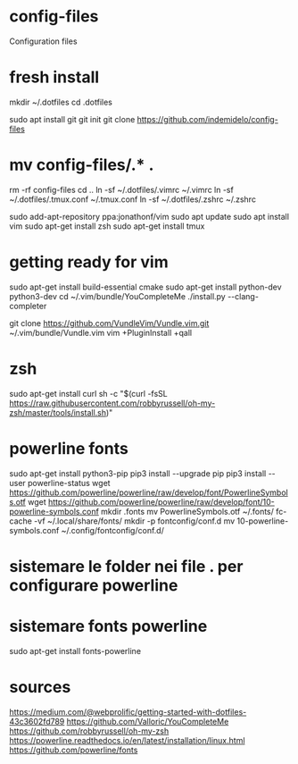 # config-files
Configuration files

# fresh install
mkdir ~/.dotfiles
cd .dotfiles

sudo apt install git
git init
git clone https://github.com/indemidelo/config-files
# mv config-files/.* .
rm -rf config-files
cd ..
ln -sf ~/.dotfiles/.vimrc ~/.vimrc
ln -sf ~/.dotfiles/.tmux.conf ~/.tmux.conf
ln -sf ~/.dotfiles/.zshrc ~/.zshrc

sudo add-apt-repository ppa:jonathonf/vim
sudo apt update
sudo apt install vim
sudo apt-get install zsh
sudo apt-get install tmux

# getting ready for vim
sudo apt-get install build-essential cmake
sudo apt-get install python-dev python3-dev
cd ~/.vim/bundle/YouCompleteMe
./install.py --clang-completer

git clone https://github.com/VundleVim/Vundle.vim.git ~/.vim/bundle/Vundle.vim
vim +PluginInstall +qall

# zsh
sudo apt-get install curl
sh -c "$(curl -fsSL https://raw.githubusercontent.com/robbyrussell/oh-my-zsh/master/tools/install.sh)"

# powerline fonts
sudo apt-get install python3-pip
pip3 install --upgrade pip
pip3 install --user powerline-status
wget https://github.com/powerline/powerline/raw/develop/font/PowerlineSymbols.otf
wget https://github.com/powerline/powerline/raw/develop/font/10-powerline-symbols.conf
mkdir .fonts
mv PowerlineSymbols.otf ~/.fonts/
fc-cache -vf ~/.local/share/fonts/
mkdir -p fontconfig/conf.d
mv 10-powerline-symbols.conf ~/.config/fontconfig/conf.d/

# sistemare le folder nei file . per configurare powerline

# sistemare fonts powerline
sudo apt-get install fonts-powerline

# sources
https://medium.com/@webprolific/getting-started-with-dotfiles-43c3602fd789
https://github.com/Valloric/YouCompleteMe
https://github.com/robbyrussell/oh-my-zsh
https://powerline.readthedocs.io/en/latest/installation/linux.html
https://github.com/powerline/fonts
